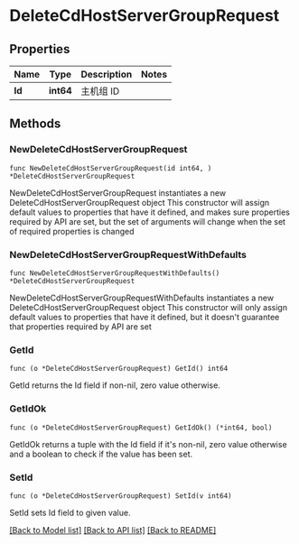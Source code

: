 # DeleteCdHostServerGroupRequest

## Properties

Name | Type | Description | Notes
------------ | ------------- | ------------- | -------------
**Id** | **int64** | 主机组 ID | 

## Methods

### NewDeleteCdHostServerGroupRequest

`func NewDeleteCdHostServerGroupRequest(id int64, ) *DeleteCdHostServerGroupRequest`

NewDeleteCdHostServerGroupRequest instantiates a new DeleteCdHostServerGroupRequest object
This constructor will assign default values to properties that have it defined,
and makes sure properties required by API are set, but the set of arguments
will change when the set of required properties is changed

### NewDeleteCdHostServerGroupRequestWithDefaults

`func NewDeleteCdHostServerGroupRequestWithDefaults() *DeleteCdHostServerGroupRequest`

NewDeleteCdHostServerGroupRequestWithDefaults instantiates a new DeleteCdHostServerGroupRequest object
This constructor will only assign default values to properties that have it defined,
but it doesn't guarantee that properties required by API are set

### GetId

`func (o *DeleteCdHostServerGroupRequest) GetId() int64`

GetId returns the Id field if non-nil, zero value otherwise.

### GetIdOk

`func (o *DeleteCdHostServerGroupRequest) GetIdOk() (*int64, bool)`

GetIdOk returns a tuple with the Id field if it's non-nil, zero value otherwise
and a boolean to check if the value has been set.

### SetId

`func (o *DeleteCdHostServerGroupRequest) SetId(v int64)`

SetId sets Id field to given value.



[[Back to Model list]](../README.md#documentation-for-models) [[Back to API list]](../README.md#documentation-for-api-endpoints) [[Back to README]](../README.md)


